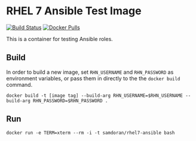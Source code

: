 # RHEL 7 Ansible Test Image #
[![Build Status](https://travis-ci.org/samdoran/docker-rhel7-ansible.svg?branch=master)](https://travis-ci.org/samdoran/docker-rhel7-ansible)
[![Docker Pulls](https://img.shields.io/docker/pulls/mashape/kong.svg)](https://hub.docker.com/r/samdoran/rhel7-ansible/)

This is a container for testing Ansible roles.

## Build ##

In order to build a new image, set `RHN_USERNAME` and `RHN_PASSWORD` as environment variables, or pass them in directly to the the `docker build` command.

    docker build -t [image tag] --build-arg RHN_USERNAME=$RHN_USERNAME --build-arg RHN_PASSWORD=$RHN_PASSWORD .

## Run ##

    docker run -e TERM=xterm --rm -i -t samdoran/rhel7-ansible bash
